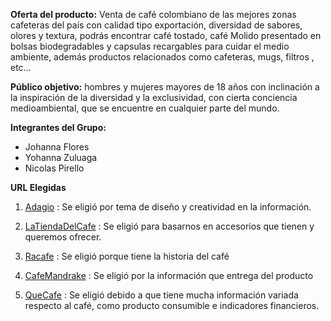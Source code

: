 **Oferta del producto:** Venta de café colombiano de las mejores zonas cafeteras del país con calidad tipo exportación, diversidad de sabores, olores y textura, podrás encontrar café tostado, café Molido presentado en bolsas biodegradables y capsulas recargables para cuidar el medio ambiente, además productos relacionados como cafeteras, mugs, filtros , etc…

**Público objetivo:** hombres y mujeres mayores de 18 años con inclinación a la inspiración de la diversidad y la exclusividad, con cierta conciencia medioambiental, que se encuentre en cualquier parte del mundo.

**Integrantes del Grupo:**
- Johanna Flores
- Yohanna Zuluaga
- Nicolas Pirello

**URL Elegidas**

1. [Adagio](https://adagio.cl/   "Adagio") : Se eligió por tema de diseño y creatividad en la información.

2. [LaTiendaDelCafe](https://latiendadelcafe.co/collections/accesorios "LaTiendaDelCafe") : Se eligió para basarnos en accesorios que tienen y queremos ofrecer.

3. [Racafe](https://racafe.com.co/es/ "Racafe") : Se eligió porque tiene la historia del café

4. [CafeMandrake](https://cafemandrake.cl/producto/typica-originario-1893/  "CafeMandrake") : Se eligió por la información que entrega del producto

5. [QueCafe](https://quecafe.info/ "QueCafe") : Se eligió debido a que tiene mucha información variada respecto al café, como producto consumible e indicadores financieros.
